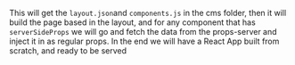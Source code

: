 This will get the `layout.json`and `components.js` in the cms folder, then it will build the page based in the layout, and for any component that has `serverSideProps` we will go and fetch the data from the props-server and inject it in as regular props. In the end we will have a React App built from scratch, and ready to be served
